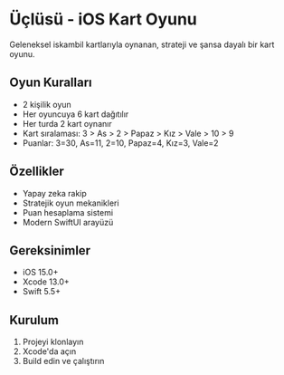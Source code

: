 # Üçlüsü - iOS Kart Oyunu

Geleneksel iskambil kartlarıyla oynanan, strateji ve şansa dayalı bir kart oyunu.

## Oyun Kuralları

- 2 kişilik oyun
- Her oyuncuya 6 kart dağıtılır
- Her turda 2 kart oynanır
- Kart sıralaması: 3 > As > 2 > Papaz > Kız > Vale > 10 > 9
- Puanlar: 3=30, As=11, 2=10, Papaz=4, Kız=3, Vale=2

## Özellikler

- Yapay zeka rakip
- Stratejik oyun mekanikleri
- Puan hesaplama sistemi
- Modern SwiftUI arayüzü

## Gereksinimler

- iOS 15.0+
- Xcode 13.0+
- Swift 5.5+

## Kurulum

1. Projeyi klonlayın
2. Xcode'da açın
3. Build edin ve çalıştırın
